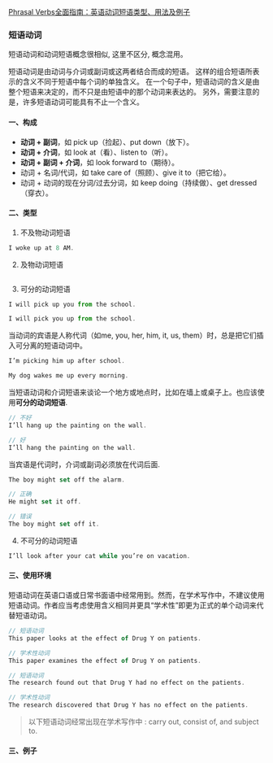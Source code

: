 [Phrasal Verbs全面指南：英语动词短语类型、用法及例子](https://liulingo.com/the-ultimate-guide-to-phrasal-verbs/)


### 短语动词
短语动词和动词短语概念很相似, 这里不区分, 概念混用。

短语动词是由动词与介词或副词或这两者结合而成的短语。
这样的组合短语所表示的含义不同于短语中每个词的单独含义。
在一个句子中，短语动词的含义是由整个短语来决定的，而不只是由短语中的那个动词来表达的。
另外，需要注意的是，许多短语动词可能具有不止一个含义。

#### 一、构成
- **动词 + 副词**，如 pick up（捡起）、put down（放下）。
- **动词 + 介词**，如 look at（看）、listen to（听）。
- **动词 + 副词 + 介词**，如 look forward to（期待）。
- 动词 + 名词/代词，如 take care of（照顾）、give it to（把它给）。
- 动词 + 动词的现在分词/过去分词，如 keep doing（持续做）、get dressed（穿衣）。

#### 二、类型
1. 不及物动词短语
```js
I woke up at 8 AM.
```

2. 及物动词短语
```js
```

3. 可分的动词短语
```js
I will pick up you from the school.

I will pick you up from the school.
```

当动词的宾语是人称代词（如me, you, her, him, it, us, them）时，总是把它们插入可分离的短语动词中。
```js
I’m picking him up after school.

My dog wakes me up every morning.
```

当短语动词和介词短语来谈论一个地方或地点时，比如在墙上或桌子上。也应该使用**可分的动词短语**.
```js
// 不好
I’ll hang up the painting on the wall.

// 好
I’ll hang the painting on the wall.
```

当宾语是代词时，介词或副词必须放在代词后面.
```js
The boy might set off the alarm.

// 正确
He might set it off.

// 错误
The boy might set off it.
```


4. 不可分的动词短语
```js
I’ll look after your cat while you’re on vacation.
```

#### 三、使用环境
短语动词在英语口语或日常书面语中经常用到。然而，在学术写作中，不建议使用短语动词。作者应当考虑使用含义相同并更具“学术性”即更为正式的单个动词来代替短语动词。
```js
// 短语动词
This paper looks at the effect of Drug Y on patients.

// 学术性动词
This paper examines the effect of Drug Y on patients.

// 短语动词
The research found out that Drug Y had no effect on the patients.

// 学术性动词
The research discovered that Drug Y has no effect on the patients.
```

> 以下短语动词经常出现在学术写作中 : carry out, consist of, and subject to.


#### 三、例子

